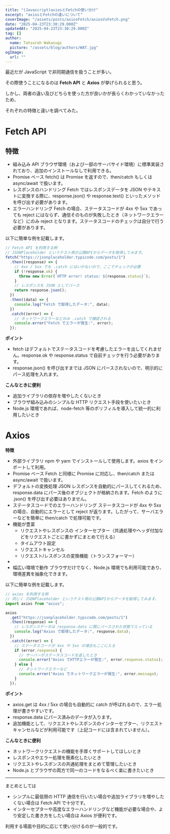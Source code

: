```yaml
---
title: "(Javascript)axiosとFetchの使い分け"
excerpt: "axiosとFetchの違いについて"
coverImage: "/assets/posts/axiosFetch/axiosVsFetch.png"
date: "2025-04-23T23:30:29.000Z"
updatedAt: "2025-04-23T23:30:29.000Z"
tag: []
author:
  name: Tatsuroh Wakasugi
  picture: "/assets/blog/authors/WAT.jpg"
ogImage:
  url: ""
---
```


最近だが JavaScript で非同期通信を扱うことが多い。

その際使うことになるのは **Fetch API** と **Axios** が挙げられると思う。

しかし、両者の違い及びどちらを使った方が良いかが長らくわかっていなかったため、

それぞれの特徴と違いを調べてみた。

# **Fetch API**

## **特徴**

- 組み込み API
  ブラウザ環境（および一部のサーバサイド環境）に標準実装されており、追加のインストールなしで利用できる。
- Promise ベース
  fetch() は Promise を返すので、then/catch もしくは async/await で扱います。
- レスポンスのハンドリング
  Fetch ではレスポンスデータを JSON やテキストに変換する際に、response.json() や response.text() といったメソッドを呼び出す必要があります。
- エラーハンドリング
  Fetch の場合、ステータスコードが 4xx や 5xx であっても reject にはならず、通信そのものが失敗したとき（ネットワークエラーなど）にのみ reject となります。ステータスコードのチェックは自分で行う必要があります。

以下に簡単な例を記載します。

```jsx
// Fetch API を利用する例
// JSONPlaceholder というテスト用の公開APIからデータを取得してみます。
fetch("https://jsonplaceholder.typicode.com/posts/1")
  .then((response) => {
    // 4xx / 5xx でも .catch にはいかないので、ここでチェックが必要
    if (!response.ok) {
      throw new Error(`HTTP error! status: ${response.status}`);
    }
    // レスポンスを JSON としてパース
    return response.json();
  })
  .then((data) => {
    console.log("Fetch で取得したデータ:", data);
  })
  .catch((error) => {
    // ネットワークエラーなどのみ .catch で捕捉される
    console.error("Fetch でエラーが発生:", error);
  });
```

**ポイント**

- fetch はデフォルトでステータスコードを考慮したエラーを出してくれません。response.ok や response.status で自前チェックを行う必要があります。
- response.json() を呼び出すまでは JSON にパースされないので、明示的にパース処理を入れます。

**こんなときに便利**

- 追加ライブラリの依存を増やしたくないとき
- ブラウザ組み込みのシンプルな HTTP リクエスト手段を使いたいとき
- Node.js 環境であれば、node-fetch 等のポリフィルを導入して統一的に利用したいとき

# **Axios**

**特徴**

- 外部ライブラリ
  npm や yarn でインストールして使用します。axios をインポートして利用。
- Promise ベース
  Fetch と同様に Promise に対応し、then/catch または async/await で扱います。
- デフォルトの変換処理
  JSON レスポンスを自動的にパースしてくれるため、response.data にパース後のオブジェクトが格納されます。Fetch のように .json() を呼び出す必要はありません。
- ステータスコードでのエラーハンドリング
  ステータスコードが 4xx や 5xx の場合、自動的にエラーとして reject が返ります。したがって、サーバエラーなどを簡単に then/catch で処理可能です。
- 機能が豊富
  - リクエストやレスポンスの インターセプター（共通処理やヘッダ付加などをリクエストごとに書かずにまとめて行える）
  - タイムアウト設定
  - リクエストキャンセル
  - リクエスト/レスポンスの変換機能（トランスフォーマー）
-
- 幅広い環境で動作
  ブラウザだけでなく、Node.js 環境でも利用可能であり、環境差異を抽象化できます。

以下に簡単な例を記載します。

```jsx
// axios を利用する例
// 同じく JSONPlaceholder というテスト用の公開APIからデータを取得してみます。
import axios from "axios";

axios
  .get("https://jsonplaceholder.typicode.com/posts/1")
  .then((response) => {
    // レスポンスデータは response.data に既にパースされた状態で入っている
    console.log("Axios で取得したデータ:", response.data);
  })
  .catch((error) => {
    // ステータスコードが 4xx や 5xx の場合もここに入る
    if (error.response) {
      // サーバーがステータスコードを返したとき
      console.error("Axios でHTTPエラーが発生:", error.response.status);
    } else {
      // ネットワークエラーなど
      console.error("Axios でネットワークエラーが発生:", error.message);
    }
  });
```

**ポイント**

- axios.get は 4xx / 5xx の場合も自動的に catch が呼ばれるので、エラー処理が書きやすいです。
- response.data にパース済みのデータが入ります。
- 追加機能として、リクエストやレスポンスのインターセプター、リクエストキャンセルなどが利用可能です（上記コードには含まれていません）。

**こんなときに便利**

- ネットワークリクエストの機能を手厚くサポートしてほしいとき
- レスポンスやエラー処理を簡素化したいとき
- リクエストやレスポンスの共通処理をまとめて管理したいとき
- Node.js とブラウザの両方で同一のコードをなるべく楽に書きたいとき

---

まとめとしては

- シンプルに最低限の HTTP 通信を行いたい場合や追加ライブラリを増やしたくない場合は Fetch API で十分です。
- インターセプターや高度なエラーハンドリングなど機能が必要な場合や、より安定した書き方をしたい場合は Axios が便利です。

利用する場面や目的に応じて使い分けるのが一般的です。
